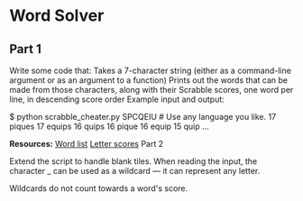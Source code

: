 # Word Solver

## Part 1

Write some code that:
Takes a 7-character string (either as a command-line argument or as an argument to a function)
Prints out the words that can be made from those characters, along with their Scrabble scores, one word per line, in descending score order
Example input and output:

$ python scrabble_cheater.py SPCQEIU  # Use any language you like.
17 piques
17 equips
16 quips
16 pique
16 equip
15 quip
…

**Resources:**
[Word list](https://www.dropbox.com/s/qkg62nkh483g635/sowpods.txt?dl=0)
[Letter scores](https://www.dropbox.com/s/talrnaxaftbb1rz/letter_scores.txt?dl=0)
Part 2

Extend the script to handle blank tiles. When reading the input, the character _ can be used as a wildcard — it can represent any letter.

Wildcards do not count towards a word's score.
